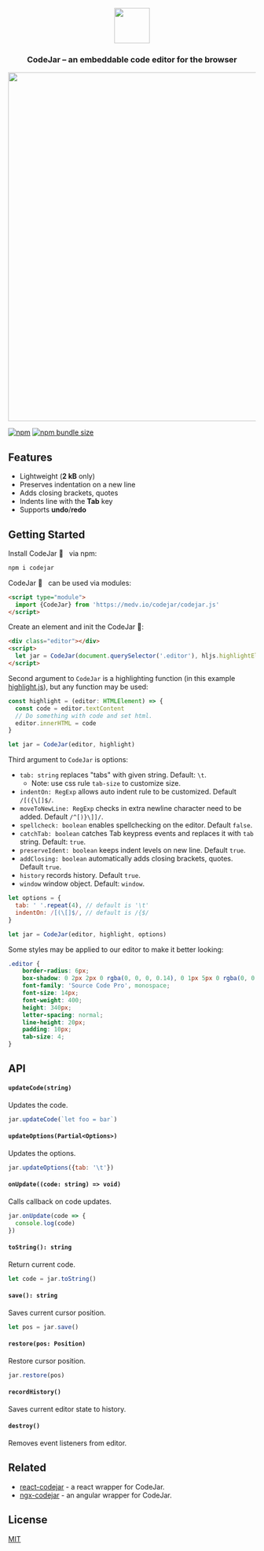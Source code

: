 <p align="center"><a href="https://medv.io/codejar/"><img src="https://medv.io/assets/codejar.svg" width="72"></a></p>
<h3 align="center">CodeJar – an embeddable code editor for the browser</h3>
<p align="center"><a href="https://medv.io/codejar/"><img src="https://medv.io/assets/codejar/screenshot.png" width="709"></a></p>

[![npm](https://img.shields.io/npm/v/codejar?color=brightgreen)](https://www.npmjs.com/package/codejar)
[![npm bundle size](https://img.shields.io/bundlephobia/minzip/codejar?label=size)](https://bundlephobia.com/result?p=codejar)

## Features

* Lightweight (**2 kB** only)
* Preserves indentation on a new line
* Adds closing brackets, quotes
* Indents line with the **Tab** key
* Supports **undo**/**redo** 

## Getting Started

Install CodeJar 🍯 &nbsp; via npm:

```bash
npm i codejar
```

CodeJar 🍯 &nbsp; can be used via modules:

```html
<script type="module">
  import {CodeJar} from 'https://medv.io/codejar/codejar.js'
</script>
```

Create an element and init the CodeJar 🍯:

```html
<div class="editor"></div>
<script>
  let jar = CodeJar(document.querySelector('.editor'), hljs.highlightElement)
</script>
```

Second argument to `CodeJar` is a highlighting function (in this example [highlight.js](https://highlightjs.org)), but any function may be used:

```ts
const highlight = (editor: HTMLElement) => {
  const code = editor.textContent
  // Do something with code and set html.
  editor.innerHTML = code
}

let jar = CodeJar(editor, highlight)
```

Third argument to `CodeJar` is options:
  - `tab: string` replaces "tabs" with given string. Default: `\t`.
    - Note: use css rule `tab-size` to customize size.
  - `indentOn: RegExp` allows auto indent rule to be customized. Default `/[({\[]$/`.
  - `moveToNewLine: RegExp` checks in extra newline character need to be added. Default `/^[)}\]]/`.
  - `spellcheck: boolean` enables spellchecking on the editor. Default `false`.
  - `catchTab: boolean` catches Tab keypress events and replaces it with `tab` string. Default: `true`.
  - `preserveIdent: boolean` keeps indent levels on new line. Default `true`.
  - `addClosing: boolean` automatically adds closing brackets, quotes. Default `true`.
  - `history` records history. Default `true`.
  - `window` window object. Default: `window`.


```js
let options = {
  tab: ' '.repeat(4), // default is '\t'
  indentOn: /[(\[]$/, // default is /{$/
}

let jar = CodeJar(editor, highlight, options)
```

Some styles may be applied to our editor to make it better looking:

```css
.editor {
    border-radius: 6px;
    box-shadow: 0 2px 2px 0 rgba(0, 0, 0, 0.14), 0 1px 5px 0 rgba(0, 0, 0, 0.12), 0 3px 1px -2px rgba(0, 0, 0, 0.2);
    font-family: 'Source Code Pro', monospace;
    font-size: 14px;
    font-weight: 400;
    height: 340px;
    letter-spacing: normal;
    line-height: 20px;
    padding: 10px;
    tab-size: 4;
}
```

## API

#### `updateCode(string)`

Updates the code.

```js
jar.updateCode(`let foo = bar`)
```

#### `updateOptions(Partial<Options>)`

Updates the options.

```js
jar.updateOptions({tab: '\t'})
```


#### `onUpdate((code: string) => void)`

Calls callback on code updates.

```js
jar.onUpdate(code => {
  console.log(code)
})
```

#### `toString(): string`

Return current code.

```js
let code = jar.toString()
```

#### `save(): string`

Saves current cursor position.

```js
let pos = jar.save()
```

#### `restore(pos: Position)`

Restore cursor position.

```js
jar.restore(pos)
```

#### `recordHistory()`

Saves current editor state to history.

#### `destroy()`

Removes event listeners from editor.

## Related

* [react-codejar](https://github.com/guilhermelimak/react-codejar) - a react wrapper for CodeJar. 
* [ngx-codejar](https://github.com/julianpoemp/ngx-codejar) - an angular wrapper for CodeJar. 

## License

[MIT](LICENSE)
